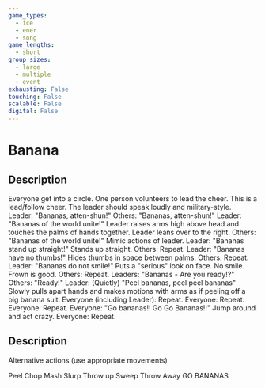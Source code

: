 ```yaml
---
game_types:
  - ice
  - ener
  - song
game_lengths:
  - short
group_sizes:
  - large
  - multiple
  - event
exhausting: False
touching: False
scalable: False
digital: False
---
```

# Banana

## Description
Everyone get into a circle. One person volunteers to lead the cheer. This is a
lead/follow cheer. The leader should speak loudly and military-style.
Leader: "Bananas, atten-shun!"
Others: "Bananas, atten-shun!"
Leader: "Bananas of the world unite!" Leader raises arms high above head and touches the palms of hands together. Leader leans over to the right.
Others: "Bananas of the world unite!" Mimic actions of leader.
Leader: "Bananas stand up straight!" Stands up straight.
Others: Repeat.
Leader: "Bananas have no thumbs!" Hides thumbs in space between palms. Others: Repeat.
Leader: "Bananas do not smile!" Puts a "serious" look on face. No smile. Frown is good.
Others: Repeat.
Leaders: "Bananas - Are you ready!?"
Others: "Ready!"
Leader: (Quietly) "Peel bananas, peel peel bananas" Slowly pulls apart hands and makes motions with arms as if peeling off a big banana suit.
Everyone (including Leader): Repeat.
Everyone: Repeat.
Everyone: Repeat.
Everyone: "Go bananas!! Go Go Bananas!!" Jump around and act crazy.
Everyone: Repeat.

## Description
Alternative actions (use appropriate movements)

Peel
Chop
Mash
Slurp
Throw up
Sweep
Throw Away
GO BANANAS
